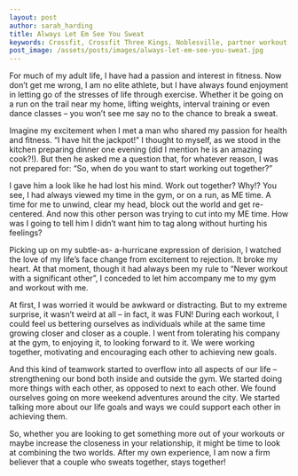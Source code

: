 ```yaml
---
layout: post
author: sarah_harding
title: Always Let Em See You Sweat
keywords: Crossfit, Crossfit Three Kings, Noblesville, partner workout, chiropractic, Hamilton town center, fishers, geist
post_image: /assets/posts/images/always-let-em-see-you-sweat.jpg
---
```

For much of my adult life, I have had a passion and interest in fitness. Now don’t get me wrong, I am no
elite athlete, but I have always found enjoyment in letting go of the stresses of life through exercise.
Whether it be going on a run on the trail near my home, lifting weights, interval training or even dance
classes – you won’t see me say no to the chance to break a sweat.

Imagine my excitement when I met a man who shared my passion for health and fitness. “I have hit the
jackpot!” I thought to myself, as we stood in the kitchen preparing dinner one evening (did I mention he
is an amazing cook?!). But then he asked me a question that, for whatever reason, I was not prepared
for: “So, when do you want to start working out together?”

I gave him a look like he had lost his mind. Work out together? Why!? You see, I had always viewed my
time in the gym, or on a run, as ME time. A time for me to unwind, clear my head, block out the world
and get re-centered. And now this other person was trying to cut into my ME time. How was I going to
tell him I didn’t want him to tag along without hurting his feelings?

Picking up on my subtle-as- a-hurricane expression of derision, I watched the love of my life’s face
change from excitement to rejection. It broke my heart. At that moment, though it had always been my
rule to “Never workout with a significant other”, I conceded to let him accompany me to my gym and
workout with me.

At first, I was worried it would be awkward or distracting. But to my extreme surprise, it wasn’t weird at
all – in fact, it was FUN! During each workout, I could feel us bettering ourselves as individuals while at
the same time growing closer and closer as a couple. I went from tolerating his company at the gym, to
enjoying it, to looking forward to it. We were working together, motivating and encouraging each other
to achieving new goals.

And this kind of teamwork started to overflow into all aspects of our life – strengthening our bond both
inside and outside the gym. We started doing more things with each other, as opposed to next to each
other. We found ourselves going on more weekend adventures around the city. We started talking more
about our life goals and ways we could support each other in achieving them.

So, whether you are looking to get something more out of your workouts or maybe increase the
closeness in your relationship, it might be time to look at combining the two worlds. After my own
experience, I am now a firm believer that a couple who sweats together, stays together!
